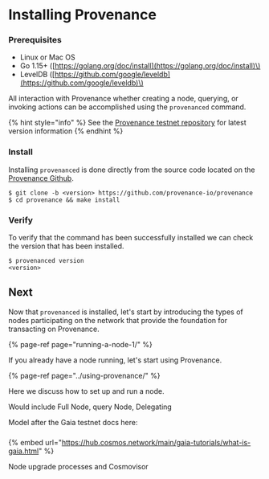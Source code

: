 # Installing Provenance

### Prerequisites 

* Linux or Mac OS
* Go 1.15+ \([https://golang.org/doc/install](https://golang.org/doc/install)\)
* LevelDB \([https://github.com/google/leveldb](https://github.com/google/leveldb)\)

All interaction with Provenance whether creating a node, querying, or invoking actions can be accomplished using the `provenanced` command. 

{% hint style="info" %}
See the [Provenance testnet repository](https://github.com/provenance-io/testnet) for latest version information
{% endhint %}

### Install

Installing `provenanced` is done directly from the source code located on the [Provenance Github](https://github.com/provenance-io/provenance).

```text
$ git clone -b <version> https://github.com/provenance-io/provenance
$ cd provenance && make install
```

### Verify

To verify that the command has been successfully installed we can check the version that has been installed.

```text
$ provenanced version
<version>
```

## Next

Now that `provenanced` is installed, let's start by introducing the types of nodes participating on the network that provide the foundation for transacting on Provenance.

{% page-ref page="running-a-node-1/" %}

If you already have a node running, let's start using Provenance.

{% page-ref page="../using-provenance/" %}







Here we discuss how to set up and run a node.

Would include Full Node, query Node, Delegating

Model after the Gaia testnet docs here:

### 

{% embed url="https://hub.cosmos.network/main/gaia-tutorials/what-is-gaia.html" %}

Node upgrade processes and Cosmovisor



